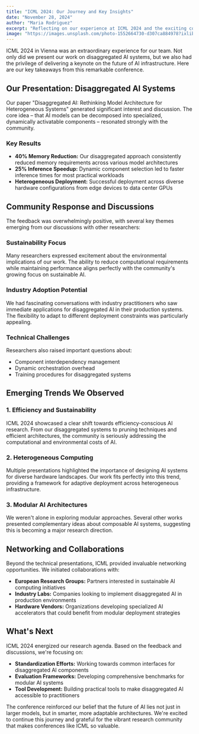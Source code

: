 ```yaml
---
title: "ICML 2024: Our Journey and Key Insights"
date: "November 28, 2024"
author: "Maria Rodriguez"
excerpt: "Reflecting on our experience at ICML 2024 and the exciting conversations around the future of AI systems architecture."
image: "https://images.unsplash.com/photo-1552664730-d307ca884978?ixlib=rb-4.0.3&auto=format&fit=crop&w=800&h=400"
---
```


ICML 2024 in Vienna was an extraordinary experience for our team. Not only did we present our work on disaggregated AI systems, but we also had the privilege of delivering a keynote on the future of AI infrastructure. Here are our key takeaways from this remarkable conference.

## Our Presentation: Disaggregated AI Systems

Our paper "Disaggregated AI: Rethinking Model Architecture for Heterogeneous Systems" generated significant interest and discussion. The core idea – that AI models can be decomposed into specialized, dynamically activatable components – resonated strongly with the community.

### Key Results

- **40% Memory Reduction:** Our disaggregated approach consistently reduced memory requirements across various model architectures
- **25% Inference Speedup:** Dynamic component selection led to faster inference times for most practical workloads
- **Heterogeneous Deployment:** Successful deployment across diverse hardware configurations from edge devices to data center GPUs

## Community Response and Discussions

The feedback was overwhelmingly positive, with several key themes emerging from our discussions with other researchers:

### Sustainability Focus

Many researchers expressed excitement about the environmental implications of our work. The ability to reduce computational requirements while maintaining performance aligns perfectly with the community's growing focus on sustainable AI.

### Industry Adoption Potential

We had fascinating conversations with industry practitioners who saw immediate applications for disaggregated AI in their production systems. The flexibility to adapt to different deployment constraints was particularly appealing.

### Technical Challenges

Researchers also raised important questions about:
- Component interdependency management
- Dynamic orchestration overhead
- Training procedures for disaggregated systems

## Emerging Trends We Observed

### 1. Efficiency and Sustainability

ICML 2024 showcased a clear shift towards efficiency-conscious AI research. From our disaggregated systems to pruning techniques and efficient architectures, the community is seriously addressing the computational and environmental costs of AI.

### 2. Heterogeneous Computing

Multiple presentations highlighted the importance of designing AI systems for diverse hardware landscapes. Our work fits perfectly into this trend, providing a framework for adaptive deployment across heterogeneous infrastructure.

### 3. Modular AI Architectures

We weren't alone in exploring modular approaches. Several other works presented complementary ideas about composable AI systems, suggesting this is becoming a major research direction.

## Networking and Collaborations

Beyond the technical presentations, ICML provided invaluable networking opportunities. We initiated collaborations with:

- **European Research Groups:** Partners interested in sustainable AI computing initiatives
- **Industry Labs:** Companies looking to implement disaggregated AI in production environments
- **Hardware Vendors:** Organizations developing specialized AI accelerators that could benefit from modular deployment strategies

## What's Next

ICML 2024 energized our research agenda. Based on the feedback and discussions, we're focusing on:

- **Standardization Efforts:** Working towards common interfaces for disaggregated AI components
- **Evaluation Frameworks:** Developing comprehensive benchmarks for modular AI systems
- **Tool Development:** Building practical tools to make disaggregated AI accessible to practitioners

The conference reinforced our belief that the future of AI lies not just in larger models, but in smarter, more adaptable architectures. We're excited to continue this journey and grateful for the vibrant research community that makes conferences like ICML so valuable.

